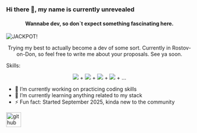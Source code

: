 ### Hi there 👋, my name is **currently unrevealed**
#### <center>Wannabe dev, so don`t expect something fascinating here.</center>
![<center>JACKPOT!</center>](![](https://static.wikia.nocookie.net/devilmaycry/images/4/41/Jackpot.jpg/revision/latest?cb=20210518144340))

<center>Trying my best to actually become a dev of some sort. Currently in Rostov-on-Don, so feel free to write me about your proposals. See ya soon. </center>

Skills: <center>![](https://img.icons8.com/color/48/typescript.png) + ![](https://img.icons8.com/color/48/python--v1.png) + ![](https://img.icons8.com/color/48/nodejs.png) + ![](https://img.icons8.com/color/48/javascript--v1.png) + ...</center>

- 🔭 I’m currently working on practicing coding skills 
- 🌱 I’m currently learning anything related to my stack 
- ⚡ Fun fact: Started September 2025, kinda new to the community 


[<img src='https://cdn.jsdelivr.net/npm/simple-icons@3.0.1/icons/github.svg' alt='github' height='40'>](https://github.com/a3th3r3al)  

